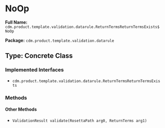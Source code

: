 # NoOp

**Full Name:** `cdm.product.template.validation.datarule.ReturnTermsReturnTermsExists$NoOp`

**Package:** `cdm.product.template.validation.datarule`

## Type: Concrete Class

### Implemented Interfaces

- `cdm.product.template.validation.datarule.ReturnTermsReturnTermsExists`

### Methods

#### Other Methods

- `ValidationResult validate(RosettaPath arg0, ReturnTerms arg1)`

